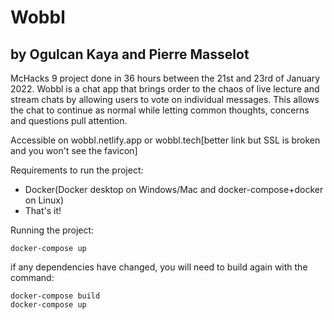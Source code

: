 # Wobbl
## by Ogulcan Kaya and Pierre Masselot
McHacks 9 project done in 36 hours between the 21st and 23rd of January 2022.
Wobbl is a chat app that brings order to the chaos of live lecture and stream chats by allowing users to vote on individual messages.
This allows the chat to continue as normal while letting common thoughts, concerns and questions pull attention.

Accessible on wobbl.netlify.app or wobbl.tech[better link but SSL is broken and you won't see the favicon]

Requirements to run the project: 
* Docker(Docker desktop on Windows/Mac and docker-compose+docker on Linux)
* That's it!

Running the project:
```
docker-compose up
```
 if any dependencies have changed, you will need to build again with the command:
 ```
docker-compose build
docker-compose up
```
